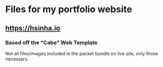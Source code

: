 # Files for my portfolio website 

## https://hsinha.io

### Based off the "Cabe" Web Template

Not all files/images included in the packet bundle on live site, only those necessary.